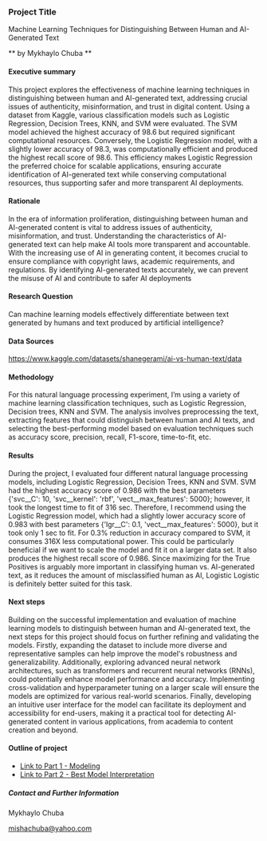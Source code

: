 ### Project Title
Machine Learning Techniques for Distinguishing Between Human and AI-Generated Text

** by Mykhaylo Chuba **

#### Executive summary
This project explores the effectiveness of machine learning techniques in distinguishing between human and AI-generated text, addressing crucial issues of authenticity, misinformation, and trust in digital content. Using a dataset from Kaggle, various classification models such as Logistic Regression, Decision Trees, KNN, and SVM were evaluated. The SVM model achieved the highest accuracy of 98.6 but required significant computational resources. Conversely, the Logistic Regression model, with a slightly lower accuracy of 98.3, was computationally efficient and produced the highest recall score of 98.6. This efficiency makes Logistic Regression the preferred choice for scalable applications, ensuring accurate identification of AI-generated text while conserving computational resources, thus supporting safer and more transparent AI deployments.


#### Rationale
In the era of information proliferation, distinguishing between human and AI-generated content is vital to address issues of authenticity, misinformation, and trust. Understanding the characteristics of AI-generated text can help make AI tools more transparent and accountable. With the increasing use of AI in generating content, it becomes crucial to ensure compliance with copyright laws, academic requirements, and regulations. By identifying AI-generated texts accurately, we can prevent the misuse of AI and contribute to safer AI deployments

#### Research Question
Can machine learning models effectively differentiate between text generated by humans and text produced by artificial intelligence?

#### Data Sources
https://www.kaggle.com/datasets/shanegerami/ai-vs-human-text/data

#### Methodology
For this natural language processing experiment, I’m using a variety of machine learning classification techniques, such as Logistic Regression, Decision trees, KNN and SVM. The analysis involves preprocessing the text, extracting features that could distinguish between human and AI texts, and selecting the best-performing model based on evaluation techniques such as accuracy score, precision, recall, F1-score, time-to-fit, etc.

#### Results
During the project, I evaluated four different natural language processing models, including Logistic Regression, Decision Trees, KNN and SVM. SVM had the highest accuracy score of 0.986 with the best parameters {'svc__C': 10, 'svc__kernel': 'rbf', 'vect__max_features': 5000}; however, it took the longest time to fit of 316 sec. Therefore, I recommend using the Logistic Regression model, which had a slightly lower accuracy score of 0.983 with best parameters {'lgr__C': 0.1, 'vect__max_features': 5000}, but it took only 1 sec to fit. For 0.3% reduction in accuracy compared to SVM, it consumes 316X less computational power. This could be particularly beneficial if we want to scale the model and fit it on a larger data set. It also produces the highest recall score of 0.986. Since maximizing for the True Positives is arguably more important in classifying human vs. AI-generated text, as it reduces the amount of misclassified human as AI, Logistic Logistic is definitely better suited for this task. 

#### Next steps
Building on the successful implementation and evaluation of machine learning models to distinguish between human and AI-generated text, the next steps for this project should focus on further refining and validating the models. Firstly, expanding the dataset to include more diverse and representative samples can help improve the model's robustness and generalizability. Additionally, exploring advanced neural network architectures, such as transformers and recurrent neural networks (RNNs), could potentially enhance model performance and accuracy. Implementing cross-validation and hyperparameter tuning on a larger scale will ensure the models are optimized for various real-world scenarios. Finally, developing an intuitive user interface for the model can facilitate its deployment and accessibility for end-users, making it a practical tool for detecting AI-generated content in various applications, from academia to content creation and beyond.

#### Outline of project

- [Link to Part 1 - Modeling](https://github.com/mishachuba/Capstone_Human_vs_AI/blob/main/Capstone_AI_vs_Human_Modeling_final.ipynb)
- [Link to Part 2 - Best Model Interpretation](https://github.com/mishachuba/Capstone_Human_vs_AI/blob/main/Capsonte_AI_vs_Human_Best_Model_Interpretation_final.ipynb)


##### Contact and Further Information

Mykhaylo Chuba

mishachuba@yahoo.com
